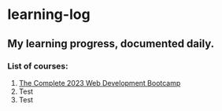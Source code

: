 # learning-log
## My learning progress, documented daily.
### List of courses:
1. [The Complete 2023 Web Development Bootcamp](https://www.udemy.com/course/the-complete-web-development-bootcamp/)
2. Test
3. Test
